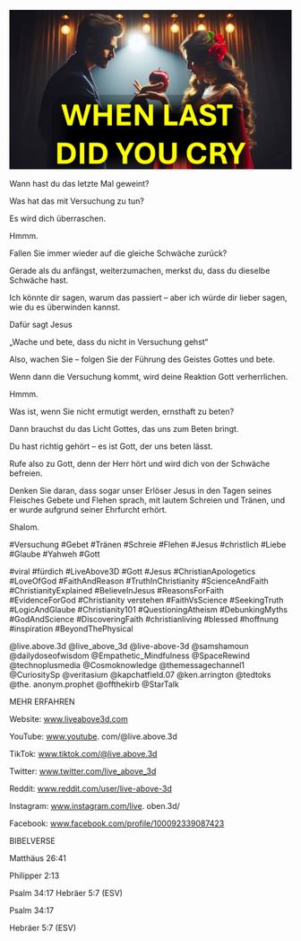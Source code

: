 ![Video cover image](../cover.jpeg "cover-photo")

Wann hast du das letzte Mal geweint?

Was hat das mit Versuchung zu tun?

Es wird dich überraschen.

Hmmm.

Fallen Sie immer wieder auf die gleiche Schwäche zurück?

Gerade als du anfängst, weiterzumachen, merkst du, dass du dieselbe Schwäche hast.

Ich könnte dir sagen, warum das passiert – aber ich würde dir lieber sagen, wie du es überwinden kannst.

Dafür sagt Jesus

„Wache und bete, dass du nicht in Versuchung gehst“

Also, wachen Sie – folgen Sie der Führung des Geistes Gottes und bete.

Wenn dann die Versuchung kommt, wird deine Reaktion Gott verherrlichen.

Hmmm.

Was ist, wenn Sie nicht ermutigt werden, ernsthaft zu beten?

Dann brauchst du das Licht Gottes, das uns zum Beten bringt.

Du hast richtig gehört – es ist Gott, der uns beten lässt.

Rufe also zu Gott, denn der Herr hört und wird dich von der Schwäche befreien.

Denken Sie daran, dass sogar unser Erlöser Jesus in den Tagen seines Fleisches Gebete und Flehen sprach, mit lautem Schreien und Tränen, und er wurde aufgrund seiner Ehrfurcht erhört.

Shalom.

#Versuchung #Gebet #Tränen #Schreie #Flehen #Jesus #christlich #Liebe #Glaube #Yahweh #Gott

#viral #fürdich #LiveAbove3D #Gott #Jesus #ChristianApologetics #LoveOfGod #FaithAndReason #TruthInChristianity #ScienceAndFaith #ChristianityExplained #BelieveInJesus #ReasonsForFaith #EvidenceForGod #Christianity verstehen #FaithVsScience #SeekingTruth #LogicAndGlaube #Christianity101 #QuestioningAtheism #DebunkingMyths #GodAndScience #DiscoveringFaith #christianliving #blessed #hoffnung #inspiration #BeyondThePhysical

@live.above.3d @live_above_3d @live-above-3d @samshamoun @dailydoseofwisdom @Empathetic_Mindfulness @SpaceRewind @technoplusmedia @Cosmoknowledge @themessagechannel1 @CuriositySp @veritasium @kapchatfield.07 @ken.arrington @tedtoks @the. anonym.prophet @offthekirb @StarTalk

MEHR ERFAHREN

Website: www.liveabove3d.com

YouTube: www.youtube. com/@live.above.3d

TikTok: www.tiktok.com/@live.above.3d

Twitter: www.twitter.com/live_above_3d

Reddit: www.reddit.com/user/live-above-3d

Instagram: www.instagram.com/live. oben.3d/

Facebook: www.facebook.com/profile/100092339087423

BIBELVERSE

Matthäus 26:41

Philipper 2:13

Psalm 34:17  Hebräer 5:7 (ESV)

Psalm 34:17

Hebräer 5:7 (ESV)
